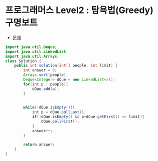 # 프로그래머스 Level2 : 탐욕법(Greedy) 구명보트

- [문제](https://programmers.co.kr/learn/courses/30/lessons/42885)

```java
import java.util.Deque;
import java.util.LinkedList;
import java.util.Arrays;
class Solution {
    public int solution(int[] people, int limit) {
        int answer = 0;
        Arrays.sort(people);
        Deque<Integer> dQue = new LinkedList<>();
        for(int p : people){
            dQue.add(p);
        }
        
        
        while(!dQue.isEmpty()){
            int p = dQue.pollLast();
            if(!dQue.isEmpty() && p+dQue.getFirst() <= limit){
                dQue.pollFirst();
            }
            answer++;
        }
        
        return answer;
    }
}
```